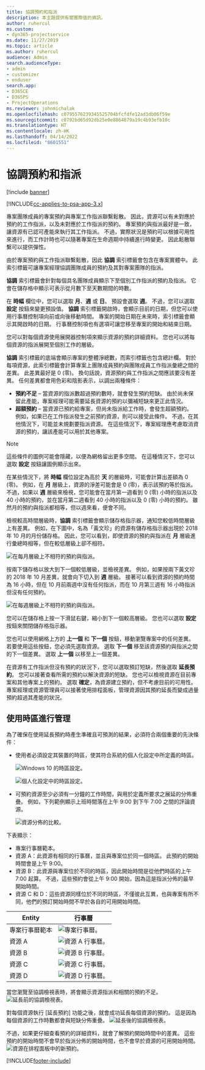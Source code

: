 ```yaml
---
title: 協調預約和指派
description: 本主題提供有關實際值的資訊。
author: ruhercul
ms.custom:
- dyn365-projectservice
ms.date: 11/27/2019
ms.topic: article
ms.author: ruhercul
audience: Admin
search.audienceType:
- admin
- customizer
- enduser
search.app:
- D365CE
- D365PS
- ProjectOperations
ms.reviewer: johnmichalak
ms.openlocfilehash: c0795576239345525704bfcfdfe12ad1db06f59e
ms.sourcegitcommit: c0792bd65d92db25e0e8864879a19c4b93efb10c
ms.translationtype: HT
ms.contentlocale: zh-HK
ms.lasthandoff: 04/14/2022
ms.locfileid: "8601551"
---
```

# <a name="reconcile-bookings-and-assignments"></a>協調預約和指派

[!include [banner](../includes/psa-now-project-operations.md)]

[!INCLUDE[cc-applies-to-psa-app-3.x](../includes/cc-applies-to-psa-app-3x.md)]

專案團隊成員的專案預約與專案工作指派聯繫鬆散。 因此，資源可以有未對應於預約的工作指派，以及未對應於工作指派的預約。 專案預約與指派最好是一致，讓資源有已認可產能來執行其工作指派。 不過，實際狀況是預約可以根據可用性來進行，而工作計時也可以隨著專案在生命週期中持續進行時變更。 因此鬆散聯繫可以提供彈性。

由於專案預約與工作指派聯繫鬆散，因此 **協調** 索引標籤會包含在專案實體中。 此索引標籤可讓專案經理協調團隊成員的預約及其對專案團隊的指派。

**協調** 索引標籤會針對每個具名團隊成員顯示下至個別工作指派的預約及指派。 它會在儲存格中顯示可表示從月數下至天數期間的時數。

在 **時幅** 欄位中，您可以選取 **月**、**週** 或 **日**。 預設會選取 **週**。 不過，您可以選取 **設定** 按鈕來變更預設值。 **協調** 索引標籤開啟時，會顯示目前的日期，但您可以使用行事曆控制項向前或向後移動時間。 專案的開始日期在未來時，索引標籤會顯示其開啟時的日期。 行事曆控制項也有選項可讓您移至專案的開始和結束日期。

您可以對每個資源使用展開器控制項來顯示資源的預約詳細資料。 您也可以將每個資源的指派展開至個別工作的層級。

**協調** 索引標籤的底端會顯示專案的整體淨總數，而索引標籤也包含總計欄。 對於每項資源，此索引標籤會計算專案上團隊成員預約與團隊成員工作指派彙總之間的差異。 此差異最好是 0 (零)。 換句話說，資源預約與工作指派之間應該要沒有差異。 任何差異都會用色彩和陰影表示，以調出兩種條件：

- **預約不足** – 當資源的指派數超過預約數時，就會發生預約短缺。 由於尚未保留此產能，專案經理可能需要延長資源的預約以彌補短缺來更正此情況。
- **超額預約** – 當資源已預約給專案，但尚未指派給工作時，會發生超額預約。 例如，如果已在工作指派發生之前預約資源，則可以接受此條件。 不過，在其他情況下，可能並未規劃要指派資源。 在這些情況下，專案經理應考慮取消資源的預約，讓該產能可以用於其他專案。

> [!NOTE]
> 這些條件的圖例可能會隱藏，以便為網格留出更多空間。 在這種情況下，您可以選取 **設定** 按鈕讓圖例顯示出來。

在某些情況下，將 **時幅** 欄位設定為高於 **天** 的層級時，可能會計算出差額為 0 (零)。 例如，在 **月** 層級上，資源的淨差可能會是 0 (零)，表示該預約等於指派。 不過，如果以 **週** 層級來檢視，您可能會在當月第一週看到 0 (零) 小時的指派以及 40 小時的預約，並在當月第二週看到 40 小時的指派以及 0 (零) 小時的預約。 雖然月的預約與指派都相等，但以週來看，便會不同。

檢視較高時間層級時，**協調** 索引標籤會顯示儲存格指示器，通知您較低時間層級上有差異。 例如，在下圖中，名為「黃文珍」的資源有儲存格指示器出現於 2018 年 10 月的月份儲存格。 因此，您可以看到，即使資源的預約與指派在 **月** 層級進行彙總時相等，但在較低層級上卻不相符。

![在每月層級上不相符的預約與指派。](media/reconcile-assignments-01.JPG)

按兩下儲存格以放大到下一個較低層級，並檢視差異。 例如，如果按兩下黃文珍的 2018 年 10 月差異，就會向下切入到 **週** 層級。 接著可以看到資源的預約時間為 16 小時，但在 10 月前兩週中沒有任何指派，而在 10 月第三週有 16 小時指派但沒有任何預約。

![在每週層級上不相符的預約與指派。](media/reconcile-assignments-02.JPG)

您可以在儲存格上按一下滑鼠右鍵，縮小到下一個較高層級。 您也可以選取 **設定** 按鈕來關閉儲存格指示器。 

您也可以使用網格上方的 **上一個** 和 **下一個** 按鈕，移動瀏覽專案中的任何差異。 若要使用這些按鈕，您必須先選取資源。 選取 **下一個** 移至該資源預約與指派之間的下一個差異。 選取 **上一個** 以移至上一個差異。

在資源有工作指派但沒有預約的狀況下，您可以選取預訂短缺，然後選取 **延長預約**。 您可以接著查看所需的預約以解決資源的短缺。 您也可以檢視資源在目前專案和其他專案上的預約。 選取 **確定**，為資源建立預約，但不考慮目前的可用性。 專案經理或資源管理員可以接著使用排程面板，管理資源因其預約延長而變成過量預約超過其產能的狀況。

## <a name="managing-with-time-zones"></a>使用時區進行管理
為了確保在使用延長預約時產生準確且可預測的結果，必須符合兩個重要的先決條件：  

- 使用者必須設定其裝置的時區，使其符合系統的個人化設定中所定義的時區。
 
  ![Windows 10 的時區設定。](media/reconcile-assignments-03.png)

  ![個人化設定中的時區設定。](media/reconcile-assignments-04.png)
 
- 可預約資源至少必須有一分鐘的工作時間，與用於定義所要求之展延的分佈重疊。 例如，下列範例顯示上班時間落在上午 9:00 到下午 7:00 之間的評論資源。 

  ![資源分佈的比較。](media/reconcile-assignments-05.png)

下表顯示：

- 專案行事曆範本。
- 資源 A：此資源有相同的行事曆，並且與專案位於同一個時區。 此預約的開始時間會是上午 9:00。
- 資源 B：此資源與專案位於不同的時區，因此開始時間是從他們時區的上午 7:00 起算。 不過，這些預約會從上午 9:00 開始，因為這是指派分佈的最早開始時間。
- 資源 C 和 D：這些資源同樣位於不同的時區，不僅彼此互異，也與專案有所不同，他們的預訂開始時間不早於各自的可用開始時間。

|Entity  |行事曆  |
|-|-|
|專案行事曆範本   | ![專案行事曆。](media/reconcile-assignments-06.png) |
|資源 A  | ![資源 A 行事曆。](media/reconcile-assignments-06.png) |
|資源 B  |  ![資源 B 行事曆。](media/reconcile-assignments-07.png) |
|資源 C  |  ![資源 C 行事曆。](media/reconcile-assignments-08.png) |
|資源 D  | ![資源 D 行事曆。](media/reconcile-assignments-09.png)  |
 
當您瀏覽至協調檢視表時，將會顯示資源指派和相關的預約不足。
 ![延長前的協調檢視表。](media/reconcile-assignments-10.png)

對每個資源執行 [延長預約] 功能之後，就會成功延長每個資源的預約。 這是因為每個資源的工作時數都會與短缺分佈重疊。
 ![延長後的協調檢視表。](media/reconcile-assignments-11.png) 

不過，如果更仔細查看預約的詳細資料，就會了解預約開始時間中的差異。 這些預約的開始時間不會早於指派分佈的開始時間，也不會早於資源的可用開始時間。
 ![資源在排程面板中的新預約。](media/reconcile-assignments-12.png)


[!INCLUDE[footer-include](../includes/footer-banner.md)]
